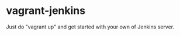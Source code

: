 vagrant-jenkins
==============

Just do "vagrant up" and get started with your own of Jenkins server.
